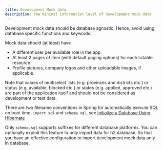 ```yaml
---
title: Development Mock data
description: The minimal information level of development mock data
---
```


Development mock data should be database agnostic. Hence, avoid using database specific functions and keywords.

Mock data should (at least) have

* A different user per available role in the app.
* At least 2 pages of item (with default paging options) for each listable resource.
* Profile pictures, company logos and other uploadable images, if applicable.

Note that values of multiselect lists (e.g. provinces and districts etc.) or status (e.g. available, blocked etc.) or states (e.g. applied, approved etc.) are part of the application itself and should not be considered as development or test data.

There are two filename conventions in Spring for automatically execute SQL on boot time. `import.sql` and `schema.sql`, see <a href="https://docs.spring.io/spring-boot/docs/current/reference/html/howto-database-initialization.html#howto-initialize-a-database-using-hibernate" target="_blank">Initialize a Database Using Hibernate</a>

Only `schema.sql` supports suffixes for different database platforms. You can optionally exploit this feature to only import data for h2 database. So that you have an effective configuration to import development mock data only in database.